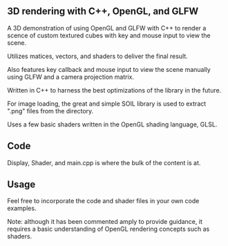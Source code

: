## 3D rendering with C++, OpenGL, and GLFW

A 3D demonstration of using OpenGL and GLFW with C++ to render a scence of custom textured cubes with key and mouse input to view the scene.

Utilizes matices, vectors, and shaders to deliver the final result.

Also features key callback and mouse input to view the scene manually using GLFW and a camera projection matrix.

Written in C++ to harness the best optimizations of the library in the future.

For image loading, the great and simple SOIL library is used to extract ".png" files from the directory.

Uses a few basic shaders written in the OpenGL shading language, GLSL.

## Code

Display, Shader, and main.cpp is where the bulk of the content is at.

## Usage

Feel free to incorporate the code and shader files in your own code examples.

Note: although it has been commented amply to provide guidance, it requires a basic understanding of OpenGL rendering concepts such as shaders.

